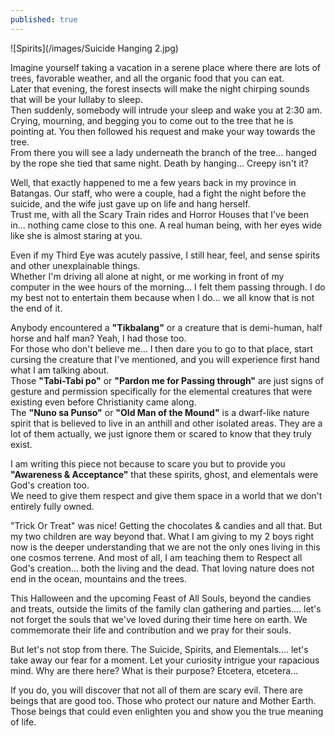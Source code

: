 ```yaml
---
published: true
---
```

![Spirits](/images/Suicide Hanging 2.jpg)


Imagine yourself taking a vacation in a serene place where there are lots of trees, favorable weather, and all the organic food that you can eat.   
Later that evening, the forest insects will make the night chirping sounds that will be your lullaby to sleep.   
Then suddenly, somebody will intrude your sleep and wake you at 2:30 am. Crying, mourning, and begging you to come out to the tree that he is pointing at. 
You then followed his request and make your way towards the tree.   
From there you will see a lady underneath the branch of the tree... hanged by the rope she tied that same night.
Death by hanging... Creepy isn't it?

Well, that exactly happened to me a few years back in my province in Batangas. Our staff, who were a couple, had a fight the night before the suicide, and the wife just gave up on life and hang herself.   
Trust me, with all the Scary Train rides and Horror Houses that I've been in... nothing came close to this one. A real human being, with her eyes wide like she is almost staring at you.

Even if my Third Eye was acutely passive, I still hear, feel, and sense spirits and other unexplainable things.   
Whether I'm driving all alone at night, or me working in front of my computer in the wee hours of the morning... I felt them passing through. 
I do my best not to entertain them because when I do... we all know that is not the end of it. 

Anybody encountered a **"Tikbalang"** or a creature that is demi-human, half horse and half man? Yeah, I had those too.   
For those who don't believe me... I then dare you to go to that place, start cursing the creature that I've mentioned, and you will experience first hand what I am talking about.   
Those **"Tabi-Tabi po"** or **"Pardon me for Passing through"** are just signs of gesture and permission specifically for the elemental creatures that were existing even before Christianity came along.   
The **"Nuno sa Punso"** or **"Old Man of the Mound"** is a dwarf-like nature spirit that is believed to live in an anthill and other isolated areas. 
They are a lot of them actually, we just ignore them or scared to know that they truly exist.

I am writing this piece not because to scare you but to provide you **"Awareness & Acceptance"** that these spirits, ghost, and elementals were God's creation too.   
We need to give them respect and give them space in a world that we don't entirely fully owned. 

"Trick Or Treat" was nice! Getting the chocolates & candies and all that. But my two children are way beyond that. 
What I am giving to my 2 boys right now is the deeper understanding that we are not the only ones living in this one cosmos terrene. 
And most of all, I am teaching them to Respect all God's creation... both the living and the dead. That loving nature does not end in the ocean, mountains and the trees.

This Halloween and the upcoming Feast of All Souls, beyond the candies and treats, outside the limits of the family clan gathering and parties.... let's not forget the souls that we've loved during their time here on earth. We commemorate their life and contribution and we pray for their souls. 

But let's not stop from there. The Suicide, Spirits, and Elementals.... let's take away our fear for a moment. Let your curiosity intrigue your rapacious mind. 
Why are there here? What is their purpose? Etcetera, etcetera...

If you do, you will discover that not all of them are scary evil. There are beings that are good too. Those who protect our nature and Mother Earth. Those beings that could even enlighten you and show you the true meaning of life.
